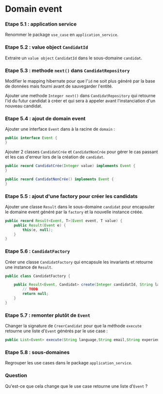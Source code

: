 # Domain event

### Etape 5.1 : application service

Renommer le package `use_case` en `application_service`.

### Etape 5.2 : value object `CandidatId`

Extraire un `value object` `CandidatId` dans le sous-domaine `candidat`.

### Etape 5.3 : methode `next()` dans `CandidatRepository`

Modifier le mapping hibernate pour que l'`id` ne soit plus généré par la base de données mais fourni avant de
sauvegarder l'entité.

Ajouter une methode `Integer next()` dans `CandidatRepository` qui retourne l'id du futur candidat à créer et qui sera à
appeler avant l'instanciation d'un nouveau candidat.

### Etape 5.4 : ajout de domain event

Ajouter une interface `Event` dans à la racine de `domain` :

````java
public interface Event {
}
````

Ajouter 2 classes `CandidatCrée` et `CandidatNonCrée` pour gérer le cas passant et les cas d'erreur lors de la création
de `candidat`.

```java
public record CandidatCrée(Integer value) implements Event {
}

public record CandidatNonCrée() implements Event {
}
```

### Etape 5.5 : ajout d'une factory pour créer les candidats

Ajouter une classe `Result` dans le sous-domaine `candidat` pour encapsuler le domaine event généré par la `factory` et
la nouvelle instance créée.

```java
public record Result<Event, T>(Event event, T value) {
    public Result(Event e) {
        this(e, null);
    }
}
```

### Etape 5.6 : `CandidatFactory`

Créer une classe `CandidatFactory` qui encapsule les invariants et retourne une instance de `Result`.

```java
public class CandidatFactory {

    public Result<Event, Candidat> create(Integer candidatId, String language, String email, String experienceEnAnnees) {
        // TODO
        return null;
    }
}
```

### Etape 5.7 : remonter plutôt de `Event`

Changer la signature de `CreerCandidat` pour que la méthode `execute` retourne une liste d'`Event` générés par le use
case :

```java
public List<Event> execute(String language,String email,String experienceEnAnnees){
```

### Etape 5.8 : sous-domaines

Regrouper les use cases dans le package `application_service`.

### Question

Qu'est-ce que cela change que le use case retourne une liste d'`Event` ?
